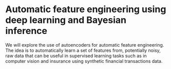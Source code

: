 # Automatic feature engineering using deep learning and Bayesian inference

We will explore the use of autoencoders for automatic feature engineering. The idea is to automatically learn a set of features from, potentially noisy, raw data that can be useful in supervised learning tasks such as in computer vision and insurance using synthetic financial transactions data.
